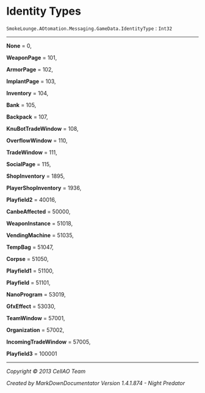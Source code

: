 # Identity Types #
`SmokeLounge.AOtomation.Messaging.GameData.IdentityType`   : `Int32`  

----------


**None** = 0,

**WeaponPage** = 101,

**ArmorPage** = 102,

**ImplantPage** = 103,

**Inventory** = 104,

**Bank** = 105,

**Backpack** = 107,

**KnuBotTradeWindow** = 108,

**OverflowWindow** = 110,

**TradeWindow** = 111,

**SocialPage** = 115,

**ShopInventory** = 1895,

**PlayerShopInventory** = 1936,

**Playfield2** = 40016,

**CanbeAffected** = 50000,

**WeaponInstance** = 51018,

**VendingMachine** = 51035,

**TempBag** = 51047,

**Corpse** = 51050,

**Playfield1** = 51100,

**Playfield** = 51101,

**NanoProgram** = 53019,

**GfxEffect** = 53030,

**TeamWindow** = 57001,

**Organization** = 57002,

**IncomingTradeWindow** = 57005,

**Playfield3** = 100001


----------

*Copyright © 2013 CellAO Team*

*Created by MarkDownDocumentator Version 1.4.1.874 - Night Predator*


